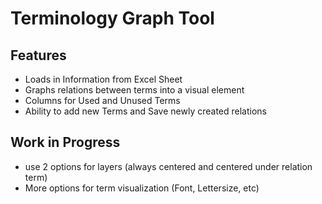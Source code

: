 # Terminology Graph Tool

## Features

- Loads in Information from Excel Sheet
- Graphs relations between terms into a visual element
- Columns for Used and Unused Terms
- Ability to add new Terms and Save newly created relations



## Work in Progress


- use 2 options for layers (always centered and centered under relation term) 
- More options for term visualization (Font, Lettersize, etc)